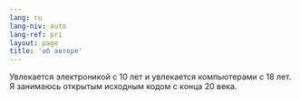 ```yaml
---
lang: ru
lang-niv: auto
lang-ref: pri
layout: page
title: 'об авторе'
---
```


Увлекается электроникой с 10 лет и увлекается компьютерами с 18 лет. Я занимаюсь открытым исходным кодом с конца 20 века.


